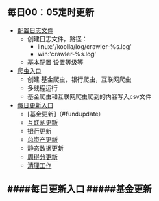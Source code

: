 ## 每日00：05定时更新
- [配置日志文件](#confLogger)
    - 创建日志文件，路径：
      - linux:'/koolla/log/crawler-%s.log'   
      - win:'crawler-%s.log'
    - 基本配置 设置等级等
- [爬虫入口](#crawlerEntry)
    - 创建 基金爬虫，银行爬虫，互联网爬虫
    - 多线程运行
    - 基金爬虫和互联网爬虫爬到的内容写入csv文件
- [每日更新入口](#updatedaily)
    - [基金更新]（#fundupdate）
    - [互联网更新](#inetupdate)
    - [银行更新](#bankupdate)
    - [总资产更新](#capitalupdate)
    - [静态数据更新](#staticupdate)
    - [周得分更新](#pointupdate)
    - [清理工作](#clean)

####每日更新入口
#####基金更新
- 
